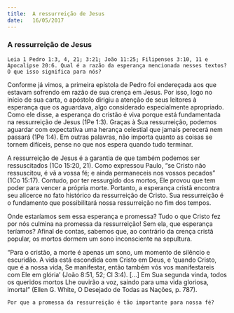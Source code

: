 ```yaml
---
title:  A ressurreição de Jesus
date:   16/05/2017
---
```


### A ressurreição de Jesus

`Leia 1 Pedro 1:3, 4, 21; 3:21; João 11:25; Filipenses 3:10, 11 e Apocalipse 20:6. Qual é a razão da esperança mencionada nesses textos? O que isso significa para nós?`

Conforme já vimos, a primeira epístola de Pedro foi endereçada aos que estavam sofrendo em razão de sua crença em Jesus. Por isso, logo no início de sua carta, o apóstolo dirigiu a atenção de seus leitores à esperança que os aguardava, algo considerado especialmente apropriado. Como ele disse, a esperança do cristão é viva porque está fundamentada na ressurreição de Jesus (1Pe 1:3). Graças à Sua ressurreição, podemos aguardar com expectativa uma herança celestial que jamais perecerá nem passará (1Pe 1:4). Em outras palavras, não importa quanto as coisas se tornem difíceis, pense no que nos espera quando tudo terminar.

A ressurreição de Jesus é a garantia de que também podemos ser ressuscitados (1Co 15:20, 21). Como expressou Paulo, “se Cristo não ressuscitou, é vã a vossa fé; e ainda permaneceis nos vossos pecados” (1Co 15:17). Contudo, por ter ressurgido dos mortos, Ele provou que tem poder para vencer a própria morte. Portanto, a esperança cristã encontra seu alicerce no fato histórico da ressurreição de Cristo. Sua ressurreição é o fundamento que possibilitará nossa ressurreição no fim dos tempos.

Onde estaríamos sem essa esperança e promessa? Tudo o que Cristo fez por nós culmina na promessa da ressurreição! Sem ela, que esperança teríamos? Afinal de contas, sabemos que, ao contrário da crença cristã popular, os mortos dormem um sono inconsciente na sepultura.

“Para o cristão, a morte é apenas um sono, um momento de silêncio e escuridão. A vida está escondida com Cristo em Deus, e ‘quando Cristo, que é a nossa vida, Se manifestar, então também vós vos manifestareis com Ele em glória’ (João 8:51, 52; Cl 3:4). [...] Em Sua segunda vinda, todos os queridos mortos Lhe ouvirão a voz, saindo para uma vida gloriosa, imortal” (Ellen G. White, O Desejado de Todas as Nações, p. 787).

`Por que a promessa da ressurreição é tão importante para nossa fé?`